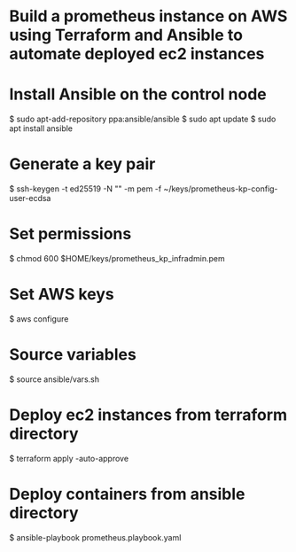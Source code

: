 # Build a prometheus instance on AWS using Terraform and Ansible to automate deployed ec2 instances

# Install Ansible on the control node
$ sudo apt-add-repository ppa:ansible/ansible
$ sudo apt update
$ sudo apt install ansible

# Generate a key pair
$ ssh-keygen -t ed25519 -N "" -m pem -f ~/keys/prometheus-kp-config-user-ecdsa

# Set permissions
$ chmod 600 $HOME/keys/prometheus_kp_infradmin.pem

# Set AWS keys
$ aws configure

# Source variables
$ source ansible/vars.sh

# Deploy ec2 instances from terraform directory
$ terraform apply -auto-approve

# Deploy containers from ansible directory
$ ansible-playbook prometheus.playbook.yaml